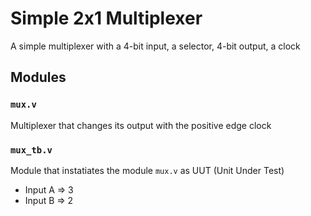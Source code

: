 # Simple 2x1 Multiplexer

A simple multiplexer with a 4-bit input, a selector, 4-bit output, a clock

## Modules

### `mux.v`

Multiplexer that changes its output with the positive edge clock

### `mux_tb.v`

Module that instatiates the module `mux.v` as UUT (Unit Under Test)

* Input A => 3
* Input B => 2